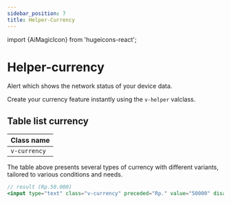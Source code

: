 ```yaml
---
sidebar_position: 7
title: Helper-Currency
---
```


import {AiMagicIcon} from 'hugeicons-react';

# Helper-currency <AiMagicIcon className='icon' />

Alert which shows the network status of your device data.

Create your currency feature instantly using the `v-helper` valclass.


## Table list currency

| Class name |
|---------------------|
| `v-currency`     |

The table above presents several types of currency with different variants, tailored to various conditions and needs.

``` jsx title="index.html"
// result (Rp.50.000)
<input type="text" class="v-currency" preceded="Rp." value="50000" disabled>
```